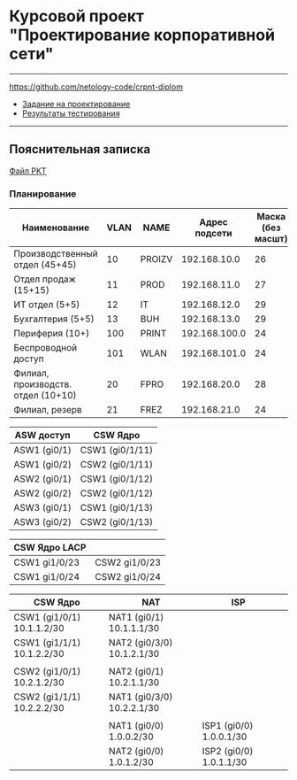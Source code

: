 # Курсовой проект "Проектирование корпоративной сети"

---
https://github.com/netology-code/crpnt-diplom

- [Задание на проектирование](08.CRPNT.DIP.00.md)
- [Результаты тестирования](08.CRPNT.DIP.02.md)

---
## Пояснительная записка

[Файл PKT](_att/0806-dip-05.pkt)

### Планирование

| Наименование                       | VLAN | NAME   | Адрес подсети | Маска (без масшт) | Маска (Масштаб) | Маска текущая |
| ---------------------------------- | ---- | ------ | ------------- | ----------------- | --------------- | ------------- |
| Производственный отдел (45+45)     | 10   | PROIZV | 192.168.10.0  | 26                | 25              | 25            |
| Отдел продаж (15+15)               | 11   | PROD   | 192.168.11.0  | 27                | 26              | 26            |
| ИТ отдел (5+5)                     | 12   | IT     | 192.168.12.0  | 29                | 28              | 28            |
| Бухгалтерия (5+5)                  | 13   | BUH    | 192.168.13.0  | 29                | 28              | 28            |
| Периферия (10+)                    | 100  | PRINT  | 192.168.100.0 | 24                | 24              | 24            |
| Беспроводной доступ                | 101  | WLAN   | 192.168.101.0 | 24                | 24              | 24            |
| Филиал, производств. отдел (10+10) | 20   | FPRO   | 192.168.20.0  | 28                | 27              | 27            |
| Филиал, резерв                     | 21   | FREZ   | 192.168.21.0  | 24                | 24              | 24            |

| ASW доступ   | CSW Ядро        |
| ------------ | --------------- |
| ASW1 (gi0/1) | CSW1 (gi0/1/11) |
| ASW1 (gi0/2) | CSW2 (gi0/1/11) |
| ASW2 (gi0/1) | CSW1 (gi0/1/12) |
| ASW2 (gi0/2) | CSW2 (gi0/1/12) |
| ASW3 (gi0/1) | CSW1 (gi0/1/13) |
| ASW3 (gi0/2) | CSW2 (gi0/1/13) |

| CSW Ядро LACP |               |
| ------------- | ------------- |
| CSW1 gi1/0/23 | CSW2 gi1/0/23 |
| CSW1 gi1/0/24 | CSW2 gi1/0/24 |

| CSW Ядро                   | NAT                        | ISP                     |     |
| -------------------------- | -------------------------- | ----------------------- | --- |
| CSW1 (gi1/0/1) 10.1.1.2/30 | NAT1 (gi0/1) 10.1.1.1/30   |                         |     |
| CSW1 (gi1/1/1) 10.1.2.2/30 | NAT2 (gi0/3/0) 10.1.2.1/30 |                         |     |
|                            |                            |                         |     |
| CSW2 (gi1/0/1) 10.2.1.2/30 | NAT2 (gi0/1) 10.2.1.1/30   |                         |     |
| CSW2 (gi1/1/1) 10.2.2.2/30 | NAT1 (gi0/3/0) 10.2.2.1/30 |                         |     |
|                            |                            |                         |     |
|                            | NAT1 (gi0/0) 1.0.0.2/30    | ISP1 (gi0/0) 1.0.0.1/30 |     |
|                            | NAT2 (gi0/0) 1.0.1.2/30    | ISP2 (gi0/0) 1.0.1.1/30 |     |
